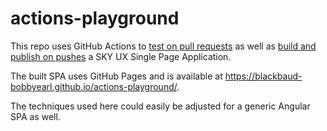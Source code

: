 # actions-playground

This repo uses GitHub Actions to [test on pull requests](https://github.com/Blackbaud-BobbyEarl/actions-playground/blob/master/.github/workflows/test.yml) as well as [build and publish on pushes](https://github.com/Blackbaud-BobbyEarl/actions-playground/blob/master/.github/workflows/build-and-publish.yml) a SKY UX Single Page Application.

The built SPA uses GitHub Pages and is available at https://blackbaud-bobbyearl.github.io/actions-playground/.

The techniques used here could easily be adjusted for a generic Angular SPA as well.
